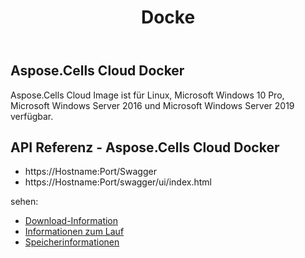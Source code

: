 ﻿---
title: Docke
second_title: Aspose.Cells Cloud Documen
type: docs
url: /de/docker-developer-guide/
aliases: [/docker/]
description: Aspose.Cells Cloud
weight: 30
kwords: Excel, Office Cloud, REST API, Tabellenkalkulation, PDF, CSV, Json, Markdwon, Docker
---
## Aspose.Cells Cloud Docker

 Aspose.Cells Cloud Image ist für Linux, Microsoft Windows 10 Pro, Microsoft Windows Server 2016 und Microsoft Windows Server 2019 verfügbar.



## API Referenz - Aspose.Cells Cloud Docker

- https://Hostname:Port/Swagger
- https://Hostname:Port/swagger/ui/index.html

sehen:
- [Download-Information](/cells/de/docker/downloads/) 
- [Informationen zum Lauf](/cells/de/docker/run/) 
- [Speicherinformationen](/cells/de/docker/storage/) 
